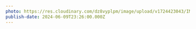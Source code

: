 ```yaml
---
photo: https://res.cloudinary.com/dz8vyplpm/image/upload/v1724423043/IMG_9992_rillzh.jpg
publish-date: 2024-06-09T23:26:00.000Z
---
```

